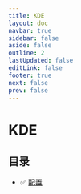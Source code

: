 ```yaml
---
title: KDE
layout: doc
navbar: true
sidebar: false
aside: false
outline: 2
lastUpdated: false
editLink: false
footer: true
next: false
prev: false
---
```


# KDE

## 目录

- ✅ [配置](/software/kde/config)